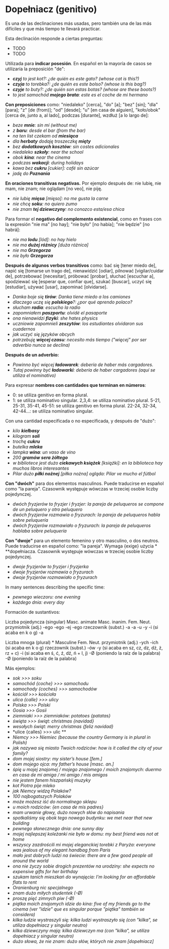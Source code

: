 Dopełniacz (genitivo)
=====================

Es una de las declinaciones más usadas, pero también una de las más difíciles y
que más tiempo te llevará practicar.

Esta declinación responde a ciertas preguntas:

* TODO
* TODO

Utilizada para **indicar posesión**. En español en la mayoría de casos se
utilizaría la preposición "de":

* ***czyj** to jest kot?: ¿de quién es este gato? (whose cat is this?)*
* ***czyja** to torebka?: ¿de quién es este bolso? (whose is this bag?)*
* ***czyje** to buty?: ¿de quién son estas botas? (whose are these boots?)*
* *to jest samochód **mojego brata**: este es el coche de mi hermano*

**Con preposiciones** como: "niedaleko" [cerca], "do" [a]; "bez" [sin];
"dla" [para]; "z" [de (from)]; "od" [desde]; "u" [en casa de alguien],
"koło/obok" [cerca de, junto a, al lado], podczas [durante], wzdłuż [a lo largo
de]:

* *beze **mnie**: sin mí (without me)*
* *z **baru**: desde el bar (from the bar)*
* *na ten list czekam od **miesiąca***
* *dla **herbaty** dodaję troszeczkę **mięty***
* *bez **dodatkowych kosztów**: sin costes adicionales*
* *niedaleko **szkoły**: near the school*
* *obok **kina**: near the cinema*
* *podczas **wakacji**: during holidays*
* *kawa bez **cukru** [cukier]: café sin azúcar*
* *jadę do **Poznania***

**En oraciones transitivas negativas.** Por ejemplo después de: nie lubię, nie
mam, nie znam; nie oglądam [no veo], nie piję.

* *nie lubię **mięsa** [mięso]: no me gusta la carne*
* *nie chcę **soku**: no quiero zumo*
* *nie znam **tej dziewczyny**: no conozco esta/esa chica*

Para formar el **negativo del complemento existencial**, como en frases con la
expresión "nie ma" [no hay]; "nie było" [no había]; "nie będzie" [no habrá]:

* *nie ma **lodu** [lód]: no hay hielo*
* *nie ma **dużej różnicy** [duża różnica]*
* *nie ma **Grzegorza***
* *nie było **Grzegorza***

**Después de algunos verbos transitivos** como: bać się [tener miedo de], napić
się [tomarse un trago de], nienawidzić [odiar], pilnować [vigilar/cuidar de],
potrzebować [necesitar], próbować [probar], słuchać [escuchar a], spodziewać
się [esperar que, confiar que], szukać [buscar], uczyć się [estudiar], używać
[usar], zapominać [olvidarse].

* *Danka boje się **tirów**: Danka tiene miedo a los camiones*
* *dlaczego uczę się **polskiego**?: ¿por qué aprendo polaco?*
* *słucham **radia**: escucho la radio*
* *zapomniałem **paszportu**: olvidé el pasaporte*
* *ona nienawidzi **fizyki**: she hates physics*
* *uczniowie zapomnieli **zeszytów**: los estudiantes olvidaron sus cuadernos*
* *jak uczyć się języków obcych*
* *potrzebuję **więcej czasu**: necesito más tiempo ("więcej" por ser adverbio
  nunca se declina)*

**Después de un adverbio:**

* *Powinno być więcej **ładowarek**: debería de haber más cargadores.*
* *Tutaj powinny być **ładowarki**: debería de haber cargadores (aquí se utiliza
  el nominativo)*


Para expresar **nombres con cantidades que terminan en números**:

* 0: se utiliza genitivo en forma plural.
* 1: se utiliza nominativo singular.
2,3,4: se utiliza nominativo plural.
5-21, 25-31, 35-41, 45-51: se utiliza genitivo en forma plural.
22-24, 32-34, 42-44…: se utiliza nominativo singular.

Con una cantidad especificada o no especificada, y después de "dużo":

* *kilo **kiełbasy***
* *kilogram **soli***
* *trochę **cukru***
* *butelka **mleka***
* *lampka **wina**: un vaso de vino*
* *200 **gramów sera żółtego***
* *w bibliotece jest dużo **ciekawych książek** [książki]: en la biblioteca hay
  muchos libros interesantes*
* *Pilar dużo **piłki nożnej** [piłka nożna] ogląda: Pilar ve mucho el fútbol*

**Con "dwóch"** para dos elementos masculinos. Puede traducirse en español como
"la pareja". Czasownik występuje wówczas w trzeciej osobie liczby pojedynczej.

* *dwóch fryzjerów to fryzjer i fryzjer: la pareja de peluqueros se compone de
  un peluquero y otro peluquero*
* *dwóch fryzjerów rozmawia o fryzurach: la pareja de peluqueros habla sobre
  peluquería*
* *dwóch fryzjerów rozmawiało o fryzurach: la pareja de peluqueros hablaba
  sobre peluquería*

**Con "dwoje"** para un elemento femenino y otro masculino, o dos neutros.
Puede traducirse en español como: "la pareja". Wymaga {exige} użycia * **dopełniacza. Czasownik występuje wówczas w trzeciej osobie liczby pojedynczej.

* *dwoje fryzjerów to fryzjer i fryzjerka*
* *dwoje fryzjerów rozmawia o fryzurach*
* *dwoje fryzjerów rozmawiało o fryzurach*

In many sentences describing the specific time:

* *pewnego wieczoru: one evening*
* *każdego dnia: every day*


Formación de sustantivos:

Liczba pojedyncza (singular)
Masc. animate
Masc. inanim.
Fem.
Neut.
przymiotnik (adj.)
-ego
-ego
-ej
-ego
rzeczownik (subst.)
-a
-a
-u
-y
-i (si acaba en k o g)
-a




Liczba mnoga (plural) *
Masculine
Fem.
Neut.
przymiotnik (adj.)
-ych
-ich (si acaba en k o g)
rzeczownik (subst.)
-ów
-y (si acaba en sz, cz, dz, dż, ż, rz + c)
-i (si acaba en ś, ć, ź, dź, ń + l, j)
-Ø (poniendo la raíz de la palabra)
-Ø (poniendo la raíz de la palabra)

Más ejemplos:
* *sok >>> soku*
* *samochód {coche} >>> samochodu*
* *samochody {coches} >>> samochodów*
* *kościół >>> kościoła*
* *ulica {calle} >>> ulicy*
* *Polska >>> Polski*
* *Gosia >>> Gosii*
* *ziemniaki >>> ziemniaków: potatoes {patatas}*
* *święta >>> świąt: christmas {navidad}*
* *wesołych świąt: merry christmas {feliz navidad}*
* *ulice {calles} >>> ulic **
* *Niemcy >>> Niemiec (because the country Germany is in plural in Polish)*
* *jak nazywa się miasto Twoich rodziców: how is it called the city of your family?*
* *dom mojej siostry: my sister’s house [fem.]*
* *dom mojego ojca: my father’s house [masc. an.]*
* *śpię u mojej znajomej / mojego znajomego / moich znajomych: duermo en casa de mi amiga / mi amigo / mis amigos*
* *nie jestem fanem hiszpańskij muzyky*
* *kot Piotra pije mleko*
* *jak Niemcy widzą Polaków?*
* *100 najbogatszych Polaków*
* *może możesz iść do normalnego sklepu*
* *u moich rodziców: {en casa de mis padres}*
* *mam urwanie głowy, dużo nowych słów do napisania*
* *spotkaliśmy się obok tego nowego budynku: we met near that new building*
* *pewnego słonecznego dnia: one sunny day*
* *mojej najlepszej koleżanki nie było w domu: my best friend was not at home*
* *wszyscy zazdrościli mi mojej eleganckiej torebki z Paryża: everyone was jealous of my elegant handbag from Paris*
* *mało jest dobrych ludzi na świecie: there are a few good people all around the world*
* *ona nie życzy sobie drogich prezentów na urodziny: she expects no expensive gifts for her birthday*
* *szukam tanich mieszkań do wynajęcia: I’m looking for an affordable flats to rent*
* *Oranienburg nic specjalnego*
* *znam dużo miłych studentek (-Ø)*
* *proszę pięć zimnych piw (-Ø)*
* *piątka moich znajomych idzie do kina: five of my friends go to the cinema (ver "idzie" que es singular porque "piątka" también se considera)*
* *kilka ludzie wystraszyli się: kilka ludzi wystraszyło się (con "kilka", se utiliza dopełniacz y singular neutro)*
* *kilka dziewczyny mają: kilka dziewczyn ma (con "kilka", se utiliza dopełniacz y singular neutro)*
* *dużo słowa, że nie znam: dużo słów, których nie znam [dopełniacz]*

[comment]: <> (http://www.skwierzyna.net/polishgrammar.pdf)
[comment]: <> (https://sayit-inpolish.tumblr.com/post/112782901288/how-complicated-polish-can-be)
